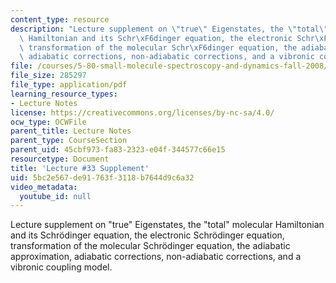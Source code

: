 ```yaml
---
content_type: resource
description: "Lecture supplement on \"true\" Eigenstates, the \"total\" molecular\
  \ Hamiltonian and its Schr\xF6dinger equation, the electronic Schr\xF6dinger equation,\
  \ transformation of the molecular Schr\xF6dinger equation, the adiabatic approximation,\
  \ adiabatic corrections, non-adiabatic corrections, and a vibronic coupling model."
file: /courses/5-80-small-molecule-spectroscopy-and-dynamics-fall-2008/5bc2e567de91763f3118b7644d9c6a32_33s_580ln_fa08.pdf
file_size: 285297
file_type: application/pdf
learning_resource_types:
- Lecture Notes
license: https://creativecommons.org/licenses/by-nc-sa/4.0/
ocw_type: OCWFile
parent_title: Lecture Notes
parent_type: CourseSection
parent_uid: 45cbf973-fa83-2323-e04f-344577c66e15
resourcetype: Document
title: 'Lecture #33 Supplement'
uid: 5bc2e567-de91-763f-3118-b7644d9c6a32
video_metadata:
  youtube_id: null
---
```

Lecture supplement on "true" Eigenstates, the "total" molecular Hamiltonian and its Schrödinger equation, the electronic Schrödinger equation, transformation of the molecular Schrödinger equation, the adiabatic approximation, adiabatic corrections, non-adiabatic corrections, and a vibronic coupling model.